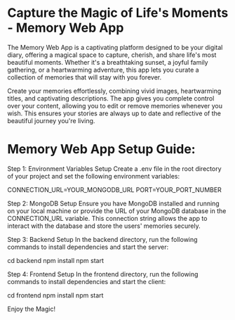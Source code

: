 # Capture the Magic of Life's Moments - Memory Web App

The Memory Web App is a captivating platform designed to be your digital diary, offering a magical space to capture, cherish, and share life's most beautiful moments. Whether it's a breathtaking sunset, a joyful family gathering, or a heartwarming adventure, this app lets you curate a collection of memories that will stay with you forever.

Create your memories effortlessly, combining vivid images, heartwarming titles, and captivating descriptions. The app gives you complete control over your content, allowing you to edit or remove memories whenever you wish. This ensures your stories are always up to date and reflective of the beautiful journey you're living.

# Memory Web App Setup Guide:

Step 1: Environment Variables Setup
Create a .env file in the root directory of your project and set the following environment variables:

CONNECTION_URL=YOUR_MONGODB_URL
PORT=YOUR_PORT_NUMBER

Step 2: MongoDB Setup
Ensure you have MongoDB installed and running on your local machine or provide the URL of your MongoDB database in the CONNECTION_URL variable. This connection string allows the app to interact with the database and store the users' memories securely.

Step 3: Backend Setup
In the backend directory, run the following commands to install dependencies and start the server:

cd backend
npm install
npm start

Step 4: Frontend Setup
In the frontend directory, run the following commands to install dependencies and start the client:

cd frontend
npm install
npm start


Enjoy the Magic!
